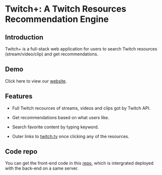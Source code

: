 # Twitch+: A Twitch Resources Recommendation Engine

## Introduction

Twitch+ is a full-stack web application for users to search Twitch resources (stream/video/clip) and get recommendations.

## Demo

Click here to view our [website](http://3.16.215.32).

## Features

- Full Twitch recources of streams, videos and clips got by Twitch API.
- Get recommendations based on what users like.

- Search favorite content by typing keyword.
- Outer links to [twitch.tv](https://www.twitch.tv/ ) once clicking any of the resources.

## Code repo

You can get the front-end code in this [repo](https://github.com/peteryoungy/jupiter-web), which is intergrated deployed with the back-end on a same server. 

